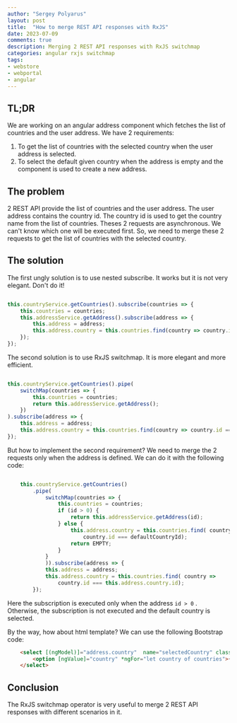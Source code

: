 ```yaml
---
author: "Sergey Polyarus"
layout: post
title:  "How to merge REST API responses with RxJS"
date: 2023-07-09
comments: true
description: Merging 2 REST API responses with RxJS switchmap
categories: angular rxjs switchmap
tags: 
- webstore
- webportal
- angular
---
```


## TL;DR
We are working on an angular address component which fetches the list of countries and the user address. 
We have 2 requirements:
1. To get the list of countries with the selected country when the user address is selected.
2. To select the default given country when the address is empty and the component is used to create a new address.

## The problem
2 REST API provide the list of countries and the user address. The user address contains the country id. The country id is used to get the country name from the list of countries.
Theses 2 requests are asynchronous. We can't know which one will be executed first. So, we need to merge these 2 requests to get the list of countries with the selected country.

## The solution

The first ungly solution is to use nested subscribe. It works but it is not very elegant. Don't do it!

```typescript

this.countryService.getCountries().subscribe(countries => {
    this.countries = countries;
    this.addressService.getAddress().subscribe(address => {
        this.address = address;
        this.address.country = this.countries.find(country => country.id === this.address.country.id);
    });
});

```

The second solution is to use RxJS switchmap. It is more elegant and more efficient. 


```typescript

this.countryService.getCountries().pipe(
    switchMap(countries => {
        this.countries = countries;
        return this.addressService.getAddress();
    })
).subscribe(address => {
    this.address = address;
    this.address.country = this.countries.find(country => country.id === this.address.country.id);
});

```

But how to implement the second requirement? We need to merge the 2 requests only when the address is defined. We can do it with the following code:

```typescript

    this.countryService.getCountries()
        .pipe(
            switchMap(countries => {
                this.countries = countries;
                if (id > 0) {
                    return this.addressService.getAddress(id);
                } else {
                    this.address.country = this.countries.find( country =>
                        country.id === defaultCountryId);
                    return EMPTY;
                }
            }
            )).subscribe(address => {
            this.address = address;
            this.address.country = this.countries.find( country =>
                country.id === this.address.country.id);
        });

```



Here the subscription is executed only when the address `id > 0` . Otherwise, the subscription is not executed and the default country is selected.

By the way, how about html template? We can use the following Bootstrap code:

```html
    <select [(ngModel)]="address.country"  name="selectedCountry" class="form-control">
        <option [ngValue]="country" *ngFor="let country of countries">{{country.name}}</option>
    </select>
```



## Conclusion
The RxJS switchmap operator is very useful to merge 2 REST API responses with different scenarios in it.